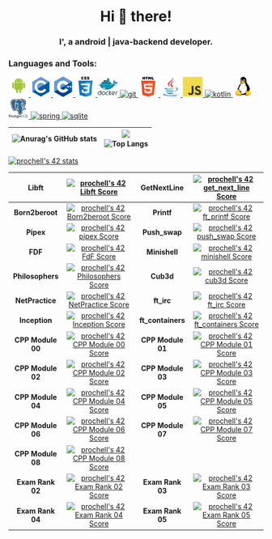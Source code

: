 <h1 align="center">Hi 👋 there!</h1>
<h3 align="center">I', a android | java-backend developer.</h3>

<h3 align="left">Languages and Tools:</h3>
<p align="left"> <a href="https://developer.android.com" target="_blank" rel="noreferrer"> <img src="https://raw.githubusercontent.com/devicons/devicon/master/icons/android/android-original-wordmark.svg" alt="android" width="40" height="40"/> </a> <a href="https://www.cprogramming.com/" target="_blank" rel="noreferrer"> <img src="https://raw.githubusercontent.com/devicons/devicon/master/icons/c/c-original.svg" alt="c" width="40" height="40"/> </a> <a href="https://www.w3schools.com/cpp/" target="_blank" rel="noreferrer"> <img src="https://raw.githubusercontent.com/devicons/devicon/master/icons/cplusplus/cplusplus-original.svg" alt="cplusplus" width="40" height="40"/> </a> <a href="https://www.w3schools.com/css/" target="_blank" rel="noreferrer"> <img src="https://raw.githubusercontent.com/devicons/devicon/master/icons/css3/css3-original-wordmark.svg" alt="css3" width="40" height="40"/> </a> <a href="https://www.docker.com/" target="_blank" rel="noreferrer"> <img src="https://raw.githubusercontent.com/devicons/devicon/master/icons/docker/docker-original-wordmark.svg" alt="docker" width="40" height="40"/> </a> <a href="https://git-scm.com/" target="_blank" rel="noreferrer"> <img src="https://www.vectorlogo.zone/logos/git-scm/git-scm-icon.svg" alt="git" width="40" height="40"/> </a> <a href="https://www.w3.org/html/" target="_blank" rel="noreferrer"> <img src="https://raw.githubusercontent.com/devicons/devicon/master/icons/html5/html5-original-wordmark.svg" alt="html5" width="40" height="40"/> </a> <a href="https://www.java.com" target="_blank" rel="noreferrer"> <img src="https://raw.githubusercontent.com/devicons/devicon/master/icons/java/java-original.svg" alt="java" width="40" height="40"/> </a> <a href="https://developer.mozilla.org/en-US/docs/Web/JavaScript" target="_blank" rel="noreferrer"> <img src="https://raw.githubusercontent.com/devicons/devicon/master/icons/javascript/javascript-original.svg" alt="javascript" width="40" height="40"/> </a> <a href="https://kotlinlang.org" target="_blank" rel="noreferrer"> <img src="https://www.vectorlogo.zone/logos/kotlinlang/kotlinlang-icon.svg" alt="kotlin" width="40" height="40"/> </a> <a href="https://www.linux.org/" target="_blank" rel="noreferrer"> <img src="https://raw.githubusercontent.com/devicons/devicon/master/icons/linux/linux-original.svg" alt="linux" width="40" height="40"/> </a> <a href="https://www.postgresql.org" target="_blank" rel="noreferrer"> <img src="https://raw.githubusercontent.com/devicons/devicon/master/icons/postgresql/postgresql-original-wordmark.svg" alt="postgresql" width="40" height="40"/> </a> <a href="https://spring.io/" target="_blank" rel="noreferrer"> <img src="https://www.vectorlogo.zone/logos/springio/springio-icon.svg" alt="spring" width="40" height="40"/> </a> <a href="https://www.sqlite.org/" target="_blank" rel="noreferrer"> <img src="https://www.vectorlogo.zone/logos/sqlite/sqlite-icon.svg" alt="sqlite" width="40" height="40"/> </a> </p>


| ![Anurag's GitHub stats](https://github-readme-stats.vercel.app/api?username=Nike2406)  | ![](https://komarev.com/ghpvc/?username=Nike2406) <br> ![Top Langs](https://github-readme-stats.vercel.app/api/top-langs/?username=Nike2406&layout=compact&hide=Objective-C,Roff,Makefile&langs_count=6) |
| ------------ | ------------ |


[![prochell's 42 stats](https://badge42.vercel.app/api/v2/cl3srn7rj004509l83g8l8udq/stats?cursusId=21&coalitionId=104)](https://github.com/JaeSeoKim/badge42)


| **Libft** | [![prochell's 42 Libft Score](https://badge42.vercel.app/api/v2/cl3srn7rj004509l83g8l8udq/project/2157819)](https://github.com/JaeSeoKim/badge42) | **GetNextLine** | [![prochell's 42 get_next_line Score](https://badge42.vercel.app/api/v2/cl3srn7rj004509l83g8l8udq/project/2171568)](https://github.com/JaeSeoKim/badge42) |
| :------------: | :------------: | :------------: | :------------: |
| **Born2beroot** | [![prochell's 42 Born2beroot Score](https://badge42.vercel.app/api/v2/cl3srn7rj004509l83g8l8udq/project/2177937)](https://github.com/JaeSeoKim/badge42) | **Printf** | [![prochell's 42 ft_printf Score](https://badge42.vercel.app/api/v2/cl3srn7rj004509l83g8l8udq/project/2172078)](https://github.com/JaeSeoKim/badge42) |
| **Pipex** | [![prochell's 42 pipex Score](https://badge42.vercel.app/api/v2/cl3srn7rj004509l83g8l8udq/project/2246863)](https://github.com/JaeSeoKim/badge42) | **Push_swap** | [![prochell's 42 push_swap Score](https://badge42.vercel.app/api/v2/cl3srn7rj004509l83g8l8udq/project/2246864)](https://github.com/JaeSeoKim/badge42) |
| **FDF** | [![prochell's 42 FdF Score](https://badge42.vercel.app/api/v2/cl3srn7rj004509l83g8l8udq/project/2299713)](https://github.com/JaeSeoKim/badge42) | **Minishell** | [![prochell's 42 minishell Score](https://badge42.vercel.app/api/v2/cl3srn7rj004509l83g8l8udq/project/2301191)](https://github.com/JaeSeoKim/badge42) |
| **Philosophers** | [![prochell's 42 Philosophers Score](https://badge42.vercel.app/api/v2/cl3srn7rj004509l83g8l8udq/project/2301190)](https://github.com/JaeSeoKim/badge42) | **Cub3d** | [![prochell's 42 cub3d Score](https://badge42.vercel.app/api/v2/cl3srn7rj004509l83g8l8udq/project/2413541)](https://github.com/JaeSeoKim/badge42) |
| **NetPractice** | [![prochell's 42 NetPractice Score](https://badge42.vercel.app/api/v2/cl3srn7rj004509l83g8l8udq/project/2413544)](https://github.com/JaeSeoKim/badge42) | **ft_irc** | [![prochell's 42 ft_irc Score](https://badge42.vercel.app/api/v2/cl3srn7rj004509l83g8l8udq/project/2519457)](https://github.com/JaeSeoKim/badge42) |
| **Inception** | [![prochell's 42 Inception Score](https://badge42.vercel.app/api/v2/cl3srn7rj004509l83g8l8udq/project/2517981)](https://github.com/JaeSeoKim/badge42) | **ft_containers** | [![prochell's 42 ft_containers Score](https://badge42.vercel.app/api/v2/cl3srn7rj004509l83g8l8udq/project/2517980)](https://github.com/JaeSeoKim/badge42) |
| **CPP Module 00** | [![prochell's 42 CPP Module 00 Score](https://badge42.vercel.app/api/v2/cl3srn7rj004509l83g8l8udq/project/2413542)](https://github.com/JaeSeoKim/badge42) | **CPP Module 01** | [![prochell's 42 CPP Module 01 Score](https://badge42.vercel.app/api/v2/cl3srn7rj004509l83g8l8udq/project/2440343)](https://github.com/JaeSeoKim/badge42) |
| **CPP Module 02** | [![prochell's 42 CPP Module 02 Score](https://badge42.vercel.app/api/v2/cl3srn7rj004509l83g8l8udq/project/2443034)](https://github.com/JaeSeoKim/badge42) | **CPP Module 03** | [![prochell's 42 CPP Module 03 Score](https://badge42.vercel.app/api/v2/cl3srn7rj004509l83g8l8udq/project/2449636)](https://github.com/JaeSeoKim/badge42) |
| **CPP Module 04** | [![prochell's 42 CPP Module 04 Score](https://badge42.vercel.app/api/v2/cl3srn7rj004509l83g8l8udq/project/2451088)](https://github.com/JaeSeoKim/badge42) | **CPP Module 05** | [![prochell's 42 CPP Module 05 Score](https://badge42.vercel.app/api/v2/cl3srn7rj004509l83g8l8udq/project/2451932)](https://github.com/JaeSeoKim/badge42) |
| **CPP Module 06** | [![prochell's 42 CPP Module 06 Score](https://badge42.vercel.app/api/v2/cl3srn7rj004509l83g8l8udq/project/2454720)](https://github.com/JaeSeoKim/badge42) | **CPP Module 07** | [![prochell's 42 CPP Module 07 Score](https://badge42.vercel.app/api/v2/cl3srn7rj004509l83g8l8udq/project/2458438)](https://github.com/JaeSeoKim/badge42) |
| **CPP Module 08** | [![prochell's 42 CPP Module 08 Score](https://badge42.vercel.app/api/v2/cl3srn7rj004509l83g8l8udq/project/2459105)](https://github.com/JaeSeoKim/badge42) |
| **Exam Rank 02** | [![prochell's 42 Exam Rank 02 Score](https://badge42.vercel.app/api/v2/cl3srn7rj004509l83g8l8udq/project/2204863)](https://github.com/JaeSeoKim/badge42) | **Exam Rank 03** | [![prochell's 42 Exam Rank 03 Score](https://badge42.vercel.app/api/v2/cl3srn7rj004509l83g8l8udq/project/2378668)](https://github.com/JaeSeoKim/badge42) |
| **Exam Rank 04** | [![prochell's 42 Exam Rank 04 Score](https://badge42.vercel.app/api/v2/cl3srn7rj004509l83g8l8udq/project/2437154)](https://github.com/JaeSeoKim/badge42) | **Exam Rank 05** | [![prochell's 42 Exam Rank 05 Score](https://badge42.vercel.app/api/v2/cl3srn7rj004509l83g8l8udq/project/2563109)](https://github.com/JaeSeoKim/badge42) |
